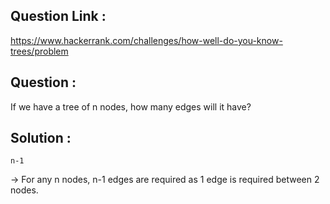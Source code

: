 ## Question Link :

https://www.hackerrank.com/challenges/how-well-do-you-know-trees/problem

## Question : 

If we have a tree of n nodes, how many edges will it have?

## Solution :

```
n-1
```
-> For any n nodes, n-1 edges are required as 1 edge is required between 2 nodes.
